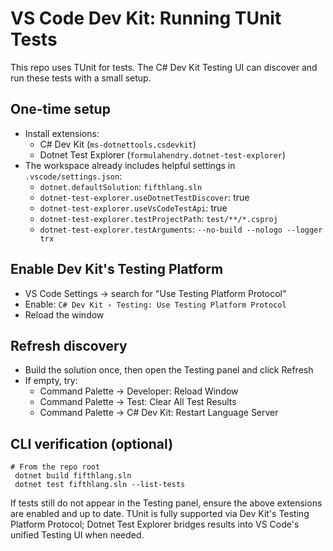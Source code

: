 # VS Code Dev Kit: Running TUnit Tests

This repo uses TUnit for tests. The C# Dev Kit Testing UI can discover and run these tests with a small setup.

## One-time setup
- Install extensions:
  - C# Dev Kit (`ms-dotnettools.csdevkit`)
  - Dotnet Test Explorer (`formulahendry.dotnet-test-explorer`)
- The workspace already includes helpful settings in `.vscode/settings.json`:
  - `dotnet.defaultSolution`: `fifthlang.sln`
  - `dotnet-test-explorer.useDotnetTestDiscover`: true
  - `dotnet-test-explorer.useVsCodeTestApi`: true
  - `dotnet-test-explorer.testProjectPath`: `test/**/*.csproj`
  - `dotnet-test-explorer.testArguments`: `--no-build --nologo --logger trx`

## Enable Dev Kit's Testing Platform
- VS Code Settings → search for "Use Testing Platform Protocol"
- Enable: `C# Dev Kit › Testing: Use Testing Platform Protocol`
- Reload the window

## Refresh discovery
- Build the solution once, then open the Testing panel and click Refresh
- If empty, try:
  - Command Palette → Developer: Reload Window
  - Command Palette → Test: Clear All Test Results
  - Command Palette → C# Dev Kit: Restart Language Server

## CLI verification (optional)
```fish
# From the repo root
 dotnet build fifthlang.sln
 dotnet test fifthlang.sln --list-tests
```

If tests still do not appear in the Testing panel, ensure the above extensions are enabled and up to date. TUnit is fully supported via Dev Kit's Testing Platform Protocol; Dotnet Test Explorer bridges results into VS Code's unified Testing UI when needed.
